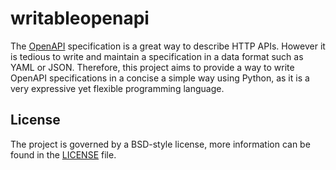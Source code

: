 # writableopenapi

The [OpenAPI](https://www.openapis.org) specification is a great way to 
describe HTTP APIs. However it is tedious to write and maintain a specification
in a data format such as YAML or JSON.
Therefore, this project aims to provide a way to write OpenAPI specifications 
in a concise a simple way using Python, as it is a very expressive yet flexible 
programming language.

## License

The project is governed by a BSD-style license, more information can be found
in the [LICENSE](LICENSE) file.
